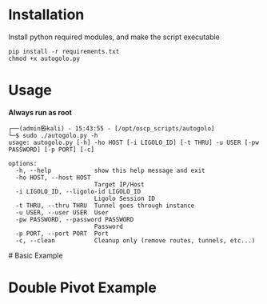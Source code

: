 # Installation
Install python required modules, and make the script executable
```
pip install -r requirements.txt
chmod +x autogolo.py
```

# Usage

**Always run as root**
```
┌──(admin㉿kali) - 15:43:55 - [/opt/oscp_scripts/autogolo]
└─$ sudo ./autogolo.py -h
usage: autogolo.py [-h] -ho HOST [-i LIGOLO_ID] [-t THRU] -u USER [-pw PASSWORD] [-p PORT] [-c]

options:
  -h, --help            show this help message and exit
  -ho HOST, --host HOST
                        Target IP/Host
  -i LIGOLO_ID, --ligolo-id LIGOLO_ID
                        Ligolo Session ID
  -t THRU, --thru THRU  Tunnel goes through instance
  -u USER, --user USER  User
  -pw PASSWORD, --password PASSWORD
                        Password
  -p PORT, --port PORT  Port
  -c, --clean           Cleanup only (remove routes, tunnels, etc...)
```

# Basic Example

# Double Pivot Example